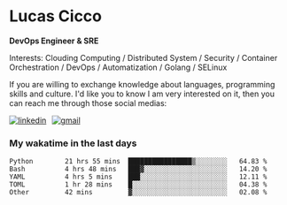 # Lucas Cicco

**DevOps Engineer & SRE**

Interests: Clouding Computing / Distributed System / Security / Container Orchestration / DevOps / Automatization / Golang / SELinux

If you are willing to exchange knowledge about languages, programming skills and culture. I'd like you to know I am very interested on it, then you can reach me through those social medias:

<div style="display: flex; align-items: center; gap: 10px;">
  <a href="https://www.linkedin.com/in/lucas-vitor-de-cicco" target="_blank">
    <img
      src="https://img.shields.io/badge/-LinkedIn-%230077B5?style=for-the-badge&logo=linkedin&logoColor=white"
      alt="linkedin"
      target="_blank" 
    />
  </a>
  <a href="mailto:lucasvitorx1@gmail.com">
      <img
        src="https://img.shields.io/badge/-Gmail-%23333?style=for-the-badge&logo=gmail&logoColor=white"
        alt="gmail"
        target="_blank"
      />
  </a>
</div>

### My wakatime in the last days

<!--START_SECTION:waka-->

```text
Python        21 hrs 55 mins  ████████████████▒░░░░░░░░   64.83 %
Bash          4 hrs 48 mins   ███▓░░░░░░░░░░░░░░░░░░░░░   14.20 %
YAML          4 hrs 5 mins    ███░░░░░░░░░░░░░░░░░░░░░░   12.11 %
TOML          1 hr 28 mins    █░░░░░░░░░░░░░░░░░░░░░░░░   04.38 %
Other         42 mins         ▓░░░░░░░░░░░░░░░░░░░░░░░░   02.08 %
```

<!--END_SECTION:waka-->
